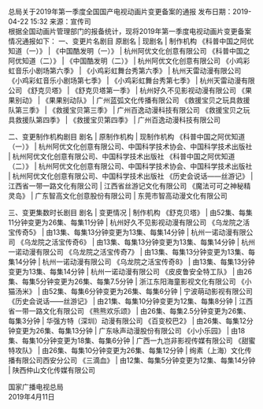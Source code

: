 总局关于2019年第一季度全国国产电视动画片变更备案的通报
发布日期：2019-04-22 15:32 	来源：宣传司  
根据全国动画片管理部门的报备统计，现将2019年第一季度电视动画片变更备案情况通报如下：
一、变更片名剧目
原剧名 | 现剧名 | 制作机构
《科普中国之阿优知道（一）》 | 《中国酷发明（一）》 | 杭州阿优文化创意有限公司
《科普中国之阿优知道（二）》 | 《中国酷发明（二）》 | 杭州阿优文化创意有限公司
《小鸡彩虹音乐小剧场第六季》 | 《小鸡彩虹舞台秀第六季》 | 杭州天雷动漫有限公司
《小鸡彩虹音乐小剧场第七季》 | 《小鸡彩虹舞台秀第七季》 | 杭州天雷动漫有限公司
《舒克贝塔》 | 《舒克贝塔第一季》 | 杭州好久不见影视动漫有限公司
《果果别动》 | 《果果别动队》 | 广州蓝弧文化传播有限公司
《救援宝贝之玩具救援队第三季》 | 《救援宝贝第三季》 | 广州百逸动漫科技有限公司
《救援宝贝之玩具救援队第四季》 | 《救援宝贝第四季》 | 广州百逸动漫科技有限公司

二、变更制作机构剧目
剧名 | 原制作机构 | 现制作机构
《科普中国之阿优知道（一）》 | 杭州阿优文化创意有限公司、中国科学技术协会、中国科学技术出版社 | 杭州阿优文化创意有限公司、中国科学技术出版社
《科普中国之阿优知道（二）》 | 杭州阿优文化创意有限公司、中国科学技术协会、中国科学技术出版社 | 杭州阿优文化创意有限公司、中国科学技术出版社
《历史会说话——丝游记》 | 江西省一带一路文化有限公司 | 江西省丝游记文化有限公司
《魔法可可之神秘精灵岛》 | 广东智高文化创意股份有限公司 | 东莞市智高动漫文化有限公司

三、变更集数时长剧目
剧名 | 变更情况 | 制作机构
《舒克贝塔》 | 由52集、每集11分钟变更为26集、每集11分钟 | 杭州好久不见影视动漫有限公司
《乌龙院之活宝传奇5》 | 由13集、每集13分钟变更为13集、每集14分钟 | 杭州一诺动漫有限公司
《乌龙院之活宝传奇6》 | 由13集、每集13分钟变更为13集、每集14分钟 | 杭州一诺动漫有限公司
《乌龙院之活宝传奇7》 | 由13集、每集13分钟变更为13集、每集14分钟 | 杭州一诺动漫有限公司
《乌龙院之活宝传奇8》 | 由13集、每集13分钟变更为13集、每集14分钟 | 杭州一诺动漫有限公司
《皮皮鲁安全特工队》 | 由26集、每集5分钟变更为26集、每集7.5分钟 | 浙江东阳海童影视文化有限公司
《小猫汤米》 | 由52集、每集6分钟变更为26集、每集6分钟 | 宁波萌动影视有限公司
《历史会说话——丝游记》 | 由21集、每集10分钟变更为12集、每集8分钟 | 江西省一带一路文化有限公司
《熊熊欢乐颂》 | 由26集、每集2.5分钟变更为26集、每集3分钟 | 华强方特（深圳）动漫有限公司
《百变校巴2》 | 由26集、每集12分钟变更为26集、每集13分钟 | 广东咏声动漫股份有限公司
《小小乐园》 | 由18集、每集10分钟变更为18集、每集6分钟 | 广西一九岂非影视传媒有限公司
《甜蜜特攻队》 | 由26集、每集10分钟变更为26集、每集12分钟 | 绚素（上海）文化传播有限公司西安分公司
《三滴血》 | 由12集、每集5分钟变更为12集、每集14分钟 | 陕西仲山文化传媒有限公司

国家广播电视总局    
2019年4月11日     